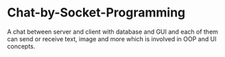 # Chat-by-Socket-Programming
A chat between server and client with database and GUI and each of them can send or receive text, image and more which is involved in OOP and UI concepts.  
